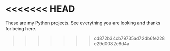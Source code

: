 <<<<<<< HEAD
=======
These are my Python projects. See everything you are looking and thanks for being here.
>>>>>>> cd872b34cb79735ad72db6fe228e29d0082e8d4a
